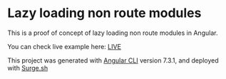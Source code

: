 # Lazy loading non route modules

This is a proof of concept of lazy loading non route modules in Angular.

You can check live example here: [LIVE](http://lazy-loading-non-route-modeules.surge.sh)


This project was generated with [Angular CLI](https://github.com/angular/angular-cli) version 7.3.1,
and deployed with [Surge.sh](https://surge.sh/)

